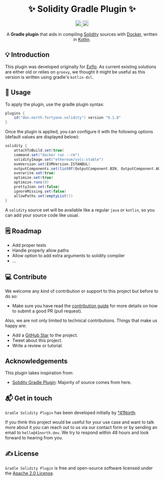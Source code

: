 <h1 align="center">✨ Solidity Gradle Plugin ✨</h1>

<p align="center">
  <a href="https://github.com/41north/solidity-gradle-plugin/workflows/KtLint/badge.svg">
    <img alt="KtLint" height="20px" src="https://github.com/41north/gradle-solidity-plugin/workflows/KtLint/badge.svg" />
  </a>
  <a href="https://img.shields.io/github/license/41north/solidity-gradle-plugin?style=flat-square">
    <img alt="Gradle Solidity Plugin License" height="20px" src="https://img.shields.io/github/license/41north/solidity-gradle-plugin?style=flat-square" />
  </a>
</p>

<p align="center">
    A <b>Gradle plugin</b> that aids in compiling <a href="https://solidity.readthedocs.io/en/v0.6.6/">Solidity</a> sources with <a href="https://www.docker.com/">Docker</a>, written in <a href="https://kotlinlang.org">Kotlin</a>.
</p>

## 💡 Introduction

This plugin was developed originally for [Exflo](https://github.com/41north/exflo). As current existing solutions are either old or relies on `groovy`, we thought it might be useful as this version is written using gradle's `kotlin-dsl`. 

## 🙈 Usage

To apply the plugin, use the gradle plugin syntax:

```groovy
plugins {
    id("dev.north.fortyone.solidity") version "0.1.0"
}
```

Once the plugin is applied, you can configure it with the following options (default values are displayed below):

```groovy
solidity {
    attachToBuild.set(true)
    command.set("docker run --rm")
    solidityImage.set("ethereum/solc:stable")
    evmVersion.set(EVMVersion.ISTANBUL)
    outputComponents.set(listOf(OutputComponent.BIN, OutputComponent.ABI))
    overwrite.set(true)
    optimize.set(true)
    optimize.runs(0)
    prettyJson.set(false)
    ignoreMissing.set(false)
    allowPaths.set(emptyList())
}
```

A `solidity` source set will be available like a regular `java` or `kotlin`, so you can add your source code like usual.

## 🗒️ Roadmap

* Add proper tests
* Handle properly allow paths
* Allow option to add extra arguments to solidity compiler
* ...

## 💻 Contribute

We welcome any kind of contribution or support to this project but before to do so:

* Make sure you have read the [contribution guide](/.github/CONTRIBUTING.md) for more details on how to submit a good PR (pull request).

Also, we are not only limited to technical contributions. Things that make us happy are:

* Add a [GitHub Star](https://github.com/41north/solidity-gradle-plugin/stargazers) to the project.
* Tweet about this project.
* Write a review or tutorial.

## Acknowledgements

This plugin takes inspiration from:

- [Solidity Gradle Plugin](https://github.com/web3j/solidity-gradle-plugin): Majority of source comes from here.

## 📬 Get in touch

`Gradle Solidity Plugin` has been developed initially by [°41North](https://41north.dev). 

If you think this project would be useful for your use case and want to talk more about it you can reach out to us via our contact form or by sending an email to `hello@41north.dev`. We try to respond within 48 hours and look forward to hearing from you.

## ✍️ License

`Gradle Solidity Plugin` is free and open-source software licensed under the [Apache 2.0 License](./LICENSE).
